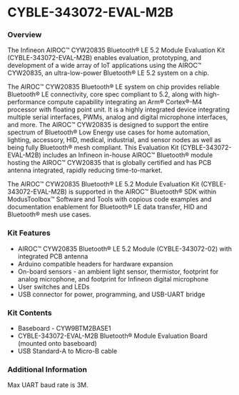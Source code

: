 # CYBLE-343072-EVAL-M2B

### Overview

The Infineon AIROC&#8482; CYW20835 Bluetooth&#174; LE 5.2 Module Evaluation Kit (CYBLE-343072-EVAL-M2B) enables evaluation, prototyping, and development of a wide array of IoT applications using the AIROC&#8482; CYW20835, an ultra-low-power Bluetooth&#174; LE 5.2 system on a chip.

The AIROC&#8482; CYW20835 Bluetooth&#174; LE system on chip provides reliable Bluetooth&#174; LE connectivity, core spec compliant to 5.2, along with high-performance compute capability integrating an Arm&#174; Cortex&#174;-M4 processor with floating point unit. It is a highly integrated device integrating multiple serial interfaces, PWMs, analog and digital microphone interfaces, and more. The AIROC&#8482; CYW20835 is designed to support the entire spectrum of Bluetooth&#174; Low Energy use cases for home automation, lighting, accessory, HID, medical, industrial, and sensor nodes as well as being fully Bluetooth&#174; mesh compliant. This Evaluation Kit (CYBLE-343072-EVAL-M2B) includes an Infineon in-house AIROC&#8482; Bluetooth&#174; module hosting the AIROC&#8482; CYW20835 that is globally certified and has PCB antenna integrated, rapidly reducing time-to-market.

The AIROC&#8482; CYW20835 Bluetooth&#174; LE 5.2 Module Evaluation Kit (CYBLE-343072-EVAL-M2B) is supported in the AIROC&#8482; Bluetooth&#174; SDK within ModusToolbox&#8482; Software and Tools with copious code examples and documentation enablement for Bluetooth&#174; LE data transfer, HID and Bluetooth&#174; mesh use cases.

### Kit Features

* AIROC&#8482; CYW20835 Bluetooth&#174; LE 5.2 Module (CYBLE-343072-02) with integrated PCB antenna
* Arduino compatible headers for hardware expansion
* On-board sensors - an ambient light sensor, thermistor, footprint for analog microphone, and footprint for Infineon digital microphone
* User switches and LEDs
* USB connector for power, programming, and USB-UART bridge

### Kit Contents

* Baseboard - CYW9BTM2BASE1
* CYBLE-343072-EVAL-M2B Bluetooth&#174; Module Evaluation Board (mounted onto baseboard)
* USB Standard-A to Micro-B cable

### Additional Information

Max UART baud rate is 3M.

